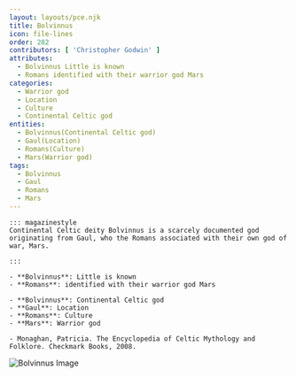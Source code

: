 ```yaml
---
layout: layouts/pce.njk
title: Bolvinnus
icon: file-lines
order: 282
contributors: [ 'Christopher Godwin' ]
attributes:
  - Bolvinnus Little is known
  - Romans identified with their warrior god Mars
categories:
  - Warrior god
  - Location
  - Culture
  - Continental Celtic god
entities:
  - Bolvinnus(Continental Celtic god)
  - Gaul(Location)
  - Romans(Culture)
  - Mars(Warrior god)
tags:
  - Bolvinnus
  - Gaul
  - Romans
  - Mars
---
```

``` tab [group1:Info]
::: magazinestyle
Continental Celtic deity Bolvinnus is a scarcely documented god originating from Gaul, who the Romans associated with their own god of war, Mars.

:::
```
``` tab [group1:Attributes]
- **Bolvinnus**: Little is known
- **Romans**: identified with their warrior god Mars
```
``` tab [group1:Entities]
- **Bolvinnus**: Continental Celtic god
- **Gaul**: Location
- **Romans**: Culture
- **Mars**: Warrior god
```
``` tab [group1:Sources]
- Monaghan, Patricia. The Encyclopedia of Celtic Mythology and Folklore. Checkmark Books, 2008.
```
![Bolvinnus Image]([None])

